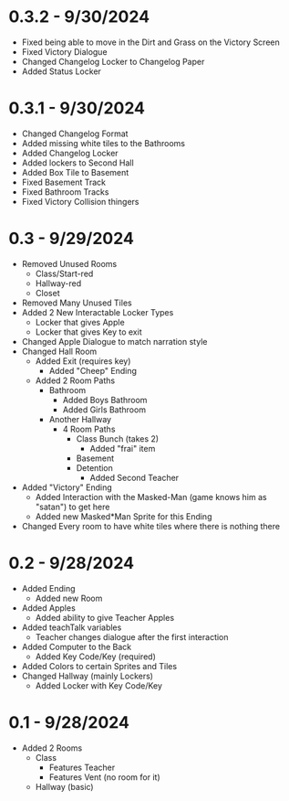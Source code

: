 # 0.3.2 - 9/30/2024
* Fixed being able to move in the Dirt and Grass on the Victory Screen
* Fixed Victory Dialogue
* Changed Changelog Locker to Changelog Paper
* Added Status Locker

# 0.3.1 - 9/30/2024
* Changed Changelog Format
* Added missing white tiles to the Bathrooms
* Added Changelog Locker
* Added lockers to Second Hall
* Added Box Tile to Basement
* Fixed Basement Track
* Fixed Bathroom Tracks
* Fixed Victory Collision thingers

# 0.3 - 9/29/2024
* Removed Unused Rooms
  * Class/Start-red
  * Hallway-red
  * Closet
* Removed Many Unused Tiles
* Added 2 New Interactable Locker Types
  * Locker that gives Apple
  * Locker that gives Key to exit
* Changed Apple Dialogue to match narration style
* Changed Hall Room
  * Added Exit (requires key)
    * Added "Cheep" Ending
  * Added 2 Room Paths
    * Bathroom
      * Added Boys Bathroom
      * Added Girls Bathroom
    * Another Hallway
      * 4 Room Paths
        * Class Bunch (takes 2)
          * Added "frai" item
        * Basement
        * Detention
          * Added Second Teacher
* Added "Victory" Ending
  * Added Interaction with the Masked-Man (game knows him as "satan") to get here
  * Added new Masked*Man Sprite for this Ending
* Changed Every room to have white tiles where there is nothing there

# 0.2 - 9/28/2024
* Added Ending
  * Added new Room
* Added Apples
  * Added ability to give Teacher Apples
* Added teachTalk variables
  * Teacher changes dialogue after the first interaction
* Added Computer to the Back
  * Added Key Code/Key (required)
* Added Colors to certain Sprites and Tiles
* Changed Hallway (mainly Lockers)
  * Added Locker with Key Code/Key

# 0.1 - 9/28/2024
* Added 2 Rooms
  * Class
    * Features Teacher
    * Features Vent (no room for it)
  * Hallway (basic)
